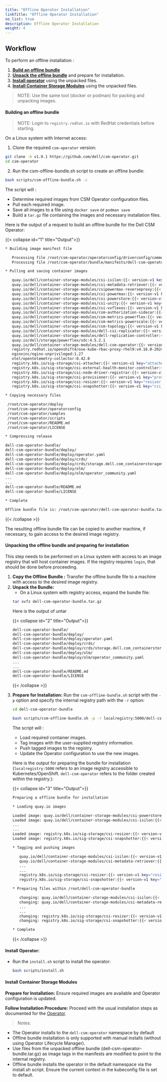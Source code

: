 ```yaml
---
title: "Offline Operator Installation"
linkTitle: "Offline Operator Installation"
no_list: true
description: Offline Operator Installation
weight: 4
---
```


## Workflow

To perform an offline installation :

1. [**Build an offline bundle**](../offline#building-an-offline-bundle-1)
2. [**Unpack the offline bundle**](../offline#unpacking-the-offline-bundle-and-preparing-for-installation-1) and prepare for installation.
3. [**Install operator**](../offline#install-operator-1) using the unpacked files.
4. [**Install Container Storage Modules**](../offline#install-container-storage-module-1) using the unpacked files.

>NOTE: Use the same tool (docker or podman) for packing and unpacking images.

#### **Building an offline bundle**

>NOTE: Login to `registry.redhat.io` with RedHat credentials before starting.

On a Linux system with Internet access:

1. Clone the required `csm-operator` version:
```bash
git clone -b v1.9.1 https://github.com/dell/csm-operator.git
cd csm-operator
```

2. Run the csm-offline-bundle.sh script to create an offline bundle:
```bash
bash scripts/csm-offline-bundle.sh -c
```

The script will :

* Determine required images from CSM Operator configuration files.
* Pull each required image.
* Save all images to a file using `docker save` or `podman save`
* Build a `tar.gz` file containing the images and necessary installation files.

Here is the output of a request to build an offline bundle for the Dell CSM Operator:


{{< collapse id="1" title="Output">}}

```bash
* Building image manifest file

   Processing file /root/csm-operator/operatorconfig/driverconfig/common/default.yaml
   Processing file /root/csm-operator/bundle/manifests/dell-csm-operator.clusterserviceversion.yaml

* Pulling and saving container images

   quay.io/dell/container-storage-modules/csi-isilon:{{< version-v1 key="PScale_latestVersion" >}}
   quay.io/dell/container-storage-modules/csi-metadata-retriever:{{< version-v1 key="metadata_retriever_latest_version" >}}
   quay.io/dell/container-storage-modules/csipowermax-reverseproxy:{{< version-v1 key="Authv1_PMax_ReverseProxy_ConfigVersion" >}}
   quay.io/dell/container-storage-modules/csi-powermax:{{< version-v1 key="PMax_latestVersion" >}}
   quay.io/dell/container-storage-modules/csi-powerstore:{{< version-v1 key="PStore_latestVersion" >}}
   quay.io/dell/container-storage-modules/csi-unity:{{< version-v1 key="PUnity_latestVersion" >}}
   quay.io/dell/container-storage-modules/csi-vxflexos:{{< version-v1 key="PFlex_latestVersion" >}}
   quay.io/dell/container-storage-modules/csm-authorization-sidecar:{{< version-v1 key="Authv1_csm_authorization_sidecar" >}}
   quay.io/dell/container-storage-modules/csm-metrics-powerflex:{{< version-v1 key="Observability_csm_metrics_PFlex_image" >}}
   quay.io/dell/container-storage-modules/csm-metrics-powerscale:{{< version-v1 key="Observability_csm_metrics_PScale_image" >}}
   quay.io/dell/container-storage-modules/csm-topology:{{< version-v1 key="Observability_csm_topology_image" >}}
   quay.io/dell/container-storage-modules/dell-csi-replicator:{{< version-v1 key="replicator_latest_version" >}}
   quay.io/dell/container-storage-modules/dell-replication-controller:{{< version-v1 key="replication_controller_latest_version" >}}
   quay.io/dell/storage/powerflex/sdc:4.5.2.1
   quay.io/dell/container-storage-modules/dell-csm-operator:{{< version-v1 key="csm-operator_latest_version" >}}
   registry.redhat.io/openshift4/ose-kube-rbac-proxy-rhel9:v4.16.0-202409051837.p0.g8ea2c99.assembly.stream.el9
   nginxinc/nginx-unprivileged:1.27
   otel/opentelemetry-collector:0.42.0
   registry.k8s.io/sig-storage/csi-attacher:{{< version-v1 key="attacher_latest_version" >}}
   registry.k8s.io/sig-storage/csi-external-health-monitor-controller:{{< version-v1 key="health_monitor_controller_latest_version" >}}
   registry.k8s.io/sig-storage/csi-node-driver-registrar:{{< version-v1 key="node_driver_registrar_latest_version" >}}
   registry.k8s.io/sig-storage/csi-provisioner:{{< version-v1 key="provisioner_latest_version" >}}
   registry.k8s.io/sig-storage/csi-resizer:{{< version-v1 key="resizer_latest_version" >}}
   registry.k8s.io/sig-storage/csi-snapshotter:{{< version-v1 key="csi_snapshotter_latest_version" >}}

* Copying necessary files

 /root/csm-operator/deploy
 /root/csm-operator/operatorconfig
 /root/csm-operator/samples
 /root/csm-operator/scripts
 /root/csm-operator/README.md
 /root/csm-operator/LICENSE

* Compressing release

dell-csm-operator-bundle/
dell-csm-operator-bundle/deploy/
dell-csm-operator-bundle/deploy/operator.yaml
dell-csm-operator-bundle/deploy/crds/
dell-csm-operator-bundle/deploy/crds/storage.dell.com_containerstoragemodules.yaml
dell-csm-operator-bundle/deploy/olm/
dell-csm-operator-bundle/deploy/olm/operator_community.yaml
...
...
dell-csm-operator-bundle/README.md
dell-csm-operator-bundle/LICENSE

* Complete

Offline bundle file is: /root/csm-operator/dell-csm-operator-bundle.tar.gz
```
{{< /collapse >}}

The resulting offline bundle file can be copied to another machine, if necessary, to gain access to the desired image registry.

#### **Unpacking the offline bundle and preparing for installation**

This step needs to be performed on a Linux system with access to an image registry that will host container images. If the registry requires `login`, that should be done before proceeding.

1. **Copy the Offline Bundle :** Transfer the offline bundle file to a machine with access to the desired image registry.
2. **Unpack the Bundle:**
    - On a Linux system with registry access, expand the bundle file:
    ```bash
    tar xvfz dell-csm-operator-bundle.tar.gz
    ```
   Here is the output of untar
<ul>
{{< collapse id="2" title="Output">}}

   ```bash
   dell-csm-operator-bundle/
   dell-csm-operator-bundle/deploy/
   dell-csm-operator-bundle/deploy/operator.yaml
   dell-csm-operator-bundle/deploy/crds/
   dell-csm-operator-bundle/deploy/crds/storage.dell.com_containerstoragemodules.yaml
   dell-csm-operator-bundle/deploy/olm/
   dell-csm-operator-bundle/deploy/olm/operator_community.yaml
   ...
   ...
   dell-csm-operator-bundle/README.md
   dell-csm-operator-bundle/LICENSE
   ```
{{< /collapse >}}
</ul>

3. **Prepare for Installation:** Run the `csm-offline-bundle.sh` script with the `-p` option and specify the internal registry path with the `-r` option:
      ```bash
      cd dell-csm-operator-bundle

      bash scripts/csm-offline-bundle.sh -p -r localregistry:5000/dell-csm-operator/
      ```

   The script will :

      - Load required container images.
      - Tag images with the user-supplied registry information.
      - Push tagged images to the registry.
      - Update the Operator configuration to use the new images.

      Here is the output for preparing the bundle for installation (`localregistry:5000` refers to an image registry accessible to Kubernetes/OpenShift. `dell-csm-operator` refers to the folder created within the registry.):
<ul>
{{< collapse id="3" title="Output">}}

```bash
Preparing a offline bundle for installation

* Loading quay.io images

Loaded image: quay.io/dell/container-storage-modules/csi-powerstore:{{< version-v1 key="PStore_latestVersion" >}}
Loaded image: quay.io/dell/container-storage-modules/csi-isilon:{{< version-v1 key="PScale_latestVersion" >}}
...
...
Loaded image: registry.k8s.io/sig-storage/csi-resizer:{{< version-v1 key="resizer_latest_version" >}}
Loaded image: registry.k8s.io/sig-storage/csi-snapshotter:{{< version-v1 key="csi_snapshotter_latest_version" >}}

* Tagging and pushing images

   quay.io/dell/container-storage-modules/csi-isilon:{{< version-v1 key="PScale_latestVersion" >}} -> localregistry:5000/dell-csm-operator/csi-isilon:{{< version-v1 key="PScale_latestVersion" >}}
   quay.io/dell/container-storage-modules/csi-metadata-retriever:{{< version-v1 key="metadata_retriever_latest_version" >}} -> localregistry:5000/dell-csm-operator/csi-metadata-retriever:{{< version-v1 key="metadata_retriever_latest_version" >}}
   ...
   ...
   registry.k8s.io/sig-storage/csi-resizer:{{< version-v1 key="resizer_latest_version" >}} -> localregistry:5000/dell-csm-operator/csi-resizer:{{< version-v1 key="resizer_latest_version" >}}
   registry.k8s.io/sig-storage/csi-snapshotter:{{< version-v1 key="csi_snapshotter_latest_version" >}} -> localregistry:5000/dell-csm-operator/csi-snapshotter:{{< version-v1 key="csi_snapshotter_latest_version" >}}

* Preparing files within /root/dell-csm-operator-bundle

   changing: quay.io/dell/container-storage-modules/csi-isilon:{{< version-v1 key="PScale_latestVersion" >}} -> localregistry:5000/dell-csm-operator/csi-isilon:{{< version-v1 key="PScale_latestVersion" >}}
   changing: quay.io/dell/container-storage-modules/csi-metadata-retriever:{{< version-v1 key="metadata_retriever_latest_version" >}} -> localregistry:5000/dell-csm-operator/csi-metadata-retriever:{{< version-v1 key="metadata_retriever_latest_version" >}}
   ...
   ...
   changing: registry.k8s.io/sig-storage/csi-resizer:{{< version-v1 key="resizer_latest_version" >}} -> localregistry:5000/dell-csm-operator/csi-resizer:{{< version-v1 key="resizer_latest_version" >}}
   changing: registry.k8s.io/sig-storage/csi-snapshotter:{{< version-v1 key="csi_snapshotter_latest_version" >}} -> localregistry:5000/dell-csm-operator/csi-snapshotter:{{< version-v1 key="csi_snapshotter_latest_version" >}}

* Complete
```
{{< /collapse >}}

</ul>

#### **Install Operator:**

   - Run the `install.sh` script to install the operator:

      ```bash
      bash scripts/install.sh
      ```
#### **Install Container Storage Modules**

**Prepare for Installation:** Ensure required images are available and Operator configuration is updated.

**Follow Installation Procedure:** Proceed with the usual installation steps as documented for the [Operator](docs/getting-started/installation/operator/operatorinstallation_openshift/#installation).

>Notes:
- The Operator installs to the `dell-csm-operator` namespace by default
- Offline bundle installation is only supported with manual installs (without using Operator Lifecycle Manager).
- Use files from the unpacked offline bundle (dell-csm-operator-bundle.tar.gz) as image tags in the manifests are modified to point to the internal registry.
- Offline bundle installs the operator in the default namespace via the install.sh script. Ensure the current context in the kubeconfig file is set to default.
